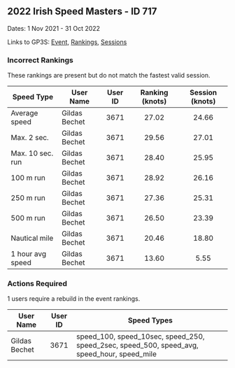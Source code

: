 ## 2022 Irish Speed Masters - ID 717

Dates: 1 Nov 2021 - 31 Oct 2022

Links to GP3S: [Event](https://www.gps-speedsurfing.com/default.aspx?mnu=event&val=717), [Rankings](https://www.gps-speedsurfing.com/default.aspx?mnu=eventranking&val=717), [Sessions](https://www.gps-speedsurfing.com/default.aspx?mnu=eventsessions&val=717)

### Incorrect Rankings

These rankings are present but do not match the fastest valid session.

| Speed Type | User Name | User ID | Ranking (knots) | Session (knots) |
| ---------- | --------- | :-----: | :-------------: | :-------------: |
| Average speed | Gildas Bechet | 3671 | 27.02 | 24.66 |
| Max. 2 sec. | Gildas Bechet | 3671 | 29.56 | 27.01 |
| Max. 10 sec. run | Gildas Bechet | 3671 | 28.40 | 25.95 |
| 100 m run | Gildas Bechet | 3671 | 28.92 | 26.16 |
| 250 m run | Gildas Bechet | 3671 | 27.36 | 25.31 |
| 500 m run | Gildas Bechet | 3671 | 26.50 | 23.39 |
| Nautical mile | Gildas Bechet | 3671 | 20.46 | 18.80 |
| 1 hour avg speed | Gildas Bechet | 3671 | 13.60 | 5.55 |

### Actions Required

1 users require a rebuild in the event rankings.

| User Name | User ID | Speed Types |
| --------- | :-----: | ----------- |
| Gildas Bechet | 3671 | speed_100, speed_10sec, speed_250, speed_2sec, speed_500, speed_avg, speed_hour, speed_mile |
